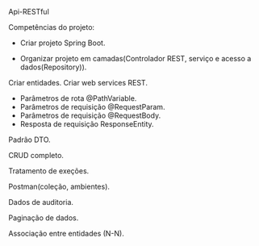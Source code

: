 Api-RESTful

Competências do projeto: 

  - Criar projeto Spring Boot.
  
  - Organizar projeto em camadas(Controlador REST, serviço e acesso a dados(Repository)).  
  
Criar entidades.
Criar web services REST.
 - Parâmetros de rota @PathVariable.
 - Parâmetros de requisição @RequestParam.
 - Parâmetros de requisição @RequestBody.
 - Resposta de requisição ResponseEntity<T>. 
 
 Padrão DTO.
 
 CRUD completo.
 
 Tratamento de exeções.
 
 Postman(coleção, ambientes).
 
 Dados de auditoria.
 
 Paginação de dados.
 
 Associação entre entidades (N-N).
 
 
  
  
  
